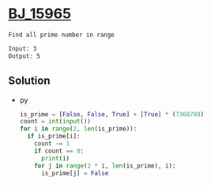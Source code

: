 # [BJ_15965](https://acmicpc.net/problem/15965)

```en
Find all prime number in range
```

```txt
Input: 3
Output: 5
```

## Solution

* py

  ```py
  is_prime = [False, False, True] + [True] * (7368788)
  count = int(input())
  for i in range(2, len(is_prime)):
    if is_prime[i]:
      count -= 1
      if count == 0:
        print(i)
      for j in range(2 * i, len(is_prime), i):
        is_prime[j] = False
  ```
